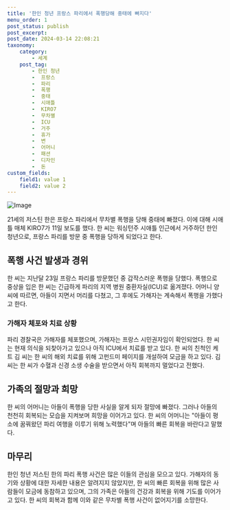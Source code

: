 ```yaml
---
title: '한인 청년 프랑스 파리에서 폭행당해 중태에 빠지다'
menu_order: 1
post_status: publish
post_excerpt: 
post_date: 2024-03-14 22:08:21
taxonomy:
    category:
        - 세계
    post_tag:
        - 한인 청년
        -  프랑스
        -  파리
        -  폭행
        -  중태
        -  시애틀
        -  KIRO7
        -  무차별
        -  ICU
        -  거주
        -  휴가
        -  변
        -  어머니
        -  패션
        -  디자인
        -  돈
custom_fields:
    field1: value 1
    field2: value 2
---
```


![Image](https://imgnews.pstatic.net/image/052/2024/03/14/202403140923014072_t_20240314093302036.jpg?type=w647)

21세의 저스틴 한은 프랑스 파리에서 무차별 폭행을 당해 중태에 빠졌다. 이에 대해 시애틀 매체 KIRO7가 11일 보도를 했다. 한 씨는 워싱턴주 시애틀 인근에서 거주하던 한인 청년으로, 프랑스 파리를 방문 중 폭행을 당하게 되었다고 한다.
## 폭행 사건 발생과 경위
한 씨는 지난달 23일 프랑스 파리를 방문했던 중 갑작스러운 폭행을 당했다. 폭행으로 중상을 입은 한 씨는 긴급하게 파리의 지역 병원 중환자실(ICU)로 옮겨졌다. 어머니 양 씨에 따르면, 아들이 지면서 머리를 다쳤고, 그 후에도 가해자는 계속해서 폭행을 가했다고 한다.
### 가해자 체포와 치료 상황
파리 경찰국은 가해자를 체포했으며, 가해자는 프랑스 시민권자임이 확인되었다. 한 씨는 현재 의식을 되찾아가고 있으나 아직 ICU에서 치료를 받고 있다. 한 씨의 친척인 케트 김 씨는 한 씨의 해외 치료를 위해 고펀드미 페이지를 개설하여 모금을 하고 있다. 김 씨는 한 씨가 수혈과 신경 소생 수술을 받으면서 아직 회복까지 멀었다고 전했다.
## 가족의 절망과 희망
한 씨의 어머니는 아들이 폭행을 당한 사실을 알게 되자 절망에 빠졌다. 그러나 아들의 천천히 회복되는 모습을 지켜보며 희망을 이어가고 있다. 한 씨의 어머니는 "아들이 평소에 꿈꿔왔던 파리 여행을 이루기 위해 노력했다"며 아들의 빠른 회복을 바란다고 말했다.
## 마무리
한인 청년 저스틴 한의 파리 폭행 사건은 많은 이들의 관심을 모으고 있다. 가해자의 동기와 상황에 대한 자세한 내용은 알려지지 않았지만, 한 씨의 빠른 회복을 위해 많은 사람들이 모금에 동참하고 있으며, 그의 가족은 아들의 건강과 회복을 위해 기도를 이어가고 있다. 한 씨의 회복과 함께 이와 같은 무차별 폭행 사건이 없어지기를 소망한다.
